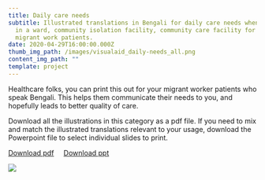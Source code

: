 ```yaml
---
title: Daily care needs
subtitle: Illustrated translations in Bengali for daily care needs when staying
  in a ward, community isolation facility, community care facility for COVID-19
  migrant work patients.
date: 2020-04-29T16:00:00.000Z
thumb_img_path: /images/visualaid_daily-needs_all.png
content_img_path: ""
template: project
---
```

Healthcare folks, you can print this out for your migrant worker patients who speak Bengali. This helps them communicate their needs to you, and hopefully leads to better quality of care.

Download all the illustrations in this category as a pdf file. If you need to mix and match the illustrated translations relevant to your usage, download the Powerpoint file to select individual slides to print.

<a class="button" href="https://bit.ly/visualaid-dailyneeds-pdf"  target="_blank" rel="noopener" style="margin-bottom: 0.75em;">Download pdf</a> &nbsp;&nbsp;&nbsp; <a class="button" href="https://bit.ly/visualaid-dailyneeds-ppt" target="_blank" rel="noopener" style="margin-bottom: 0.75em;">Download ppt</a>

<!-- <table><thead><tr><th>Download all the illustrations in this category as a pdf file.</th><th>Download as Powerpoint file to mix and match the illustrated translations relevant to your usage.</th></tr></thead><tbody><tr><td><a class="button" href="https://google.com">Download images</a></td><td><a class="button" href="https://google.com">Download ppt</a></td></tr></tbody></table> -->

![](/images/visualaid_daily-needs_all.png)